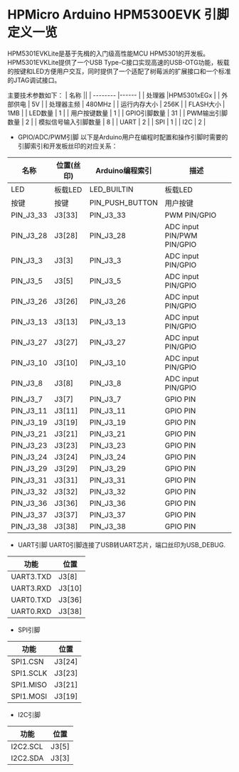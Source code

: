 # HPMicro Arduino HPM5300EVK 引脚定义一览

HPM5301EVKLite是基于先楫的入门级高性能MCU HPM5301的开发板。HPM5301EVKLite提供了一个USB Type-C接口实现高速的USB-OTG功能，板载的按键和LED方便用户交互，同时提供了一个适配了树莓派的扩展接口和一个标准的JTAG调试接口。

主要技术参数如下：
| 名称 ||
| -------- |------ |
| 处理器 |HPM5301xEGx |
| 外部供电 | 5V |
| 处理器主频 | 480MHz |
| 运行内存大小 | 256K |
| FLASH大小 | 1MB |
| LED数量 | 1 |
| 用户按键数量 | 1 |
| GPIO引脚数量 | 31 |
| PWM输出引脚数量 | 2 |
| 模拟信号输入引脚数量 | 8 |
| UART | 2 |
| SPI | 1 |
| I2C | 2 |

- GPIO/ADC/PWM引脚
以下是Arduino用户在编程时配置和操作引脚时需要的引脚索引和开发板丝印的对应关系：

| 名称 |位置(丝印) |Arduino编程索引   | 描述 |
| -------- |------ |----------------------- |---|
| LED | 板载LED | LED_BUILTIN | 板载LED |
| 按键 | 按键| PIN_PUSH_BUTTON | 用户按键|
| PIN_J3_33 | J3[33] | PIN_J3_33 | PWM PIN/GPIO |
| PIN_J3_28 | J3[28] | PIN_J3_28 | ADC input PIN/PWM PIN/GPIO |
| PIN_J3_3 | J3[3] | PIN_J3_3 | ADC input PIN/GPIO |
| PIN_J3_5 | J3[5] | PIN_J3_5 | ADC input PIN/GPIO |
| PIN_J3_26 | J3[26] | PIN_J3_26 | ADC input PIN/GPIO |
| PIN_J3_13 | J3[13] | PIN_J3_13 | ADC input PIN/GPIO |
| PIN_J3_27 | J3[27] | PIN_J3_27 | ADC input PIN/GPIO |
| PIN_J3_10 | J3[10] | PIN_J3_10 | ADC input PIN/GPIO |
| PIN_J3_8 | J3[8] | PIN_J3_8 | ADC input PIN/GPIO |
| PIN_J3_7 | J3[7] | PIN_J3_7 | GPIO PIN |
| PIN_J3_11 | J3[11] | PIN_J3_11 | GPIO PIN |
| PIN_J3_19 | J3[19] | PIN_J3_19 | GPIO PIN |
| PIN_J3_21 | J3[21] | PIN_J3_21 | GPIO PIN |
| PIN_J3_23 | J3[23] | PIN_J3_23 | GPIO PIN |
| PIN_J3_24 | J3[24] | PIN_J3_24 | GPIO PIN |
| PIN_J3_29 | J3[29] | PIN_J3_29 | GPIO PIN |
| PIN_J3_31 | J3[31] | PIN_J3_31 | GPIO PIN |
| PIN_J3_32 | J3[32] | PIN_J3_32 | GPIO PIN |
| PIN_J3_36 | J3[36] | PIN_J3_36 | GPIO PIN |
| PIN_J3_37 | J3[37] | PIN_J3_37 | GPIO PIN |
| PIN_J3_38 | J3[38] | PIN_J3_38 | GPIO PIN |

- UART引脚
UART0引脚连接了USB转UART芯片，端口丝印为USB_DEBUG.

| 功能      | 位置   |
| --------- | ------ |
| UART3.TXD | J3[8]  |
| UART3.RXD | J3[10] |
| UART0.TXD | J3[36] |
| UART0.RXD | J3[38] |


- SPI引脚

| 功能      | 位置   |
| --------- | ------ |
| SPI1.CSN  | J3[24] |
| SPI1.SCLK | J3[23] |
| SPI1.MISO | J3[21] |
| SPI1.MOSI | J3[19] |

- I2C引脚

| 功能     | 位置   |
| -------- | ------ |
| I2C2.SCL | J3[5] |
| I2C2.SDA | J3[3] |